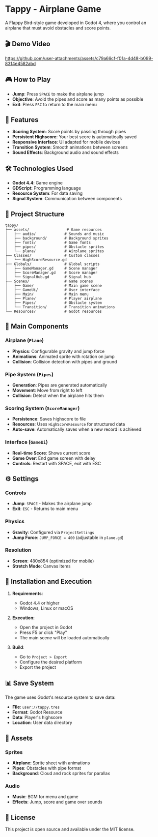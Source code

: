 # Tappy - Airplane Game

A Flappy Bird-style game developed in Godot 4, where you control an airplane that must avoid obstacles and score points.

## 🎬 Demo Video

https://github.com/user-attachments/assets/c79a66cf-f01a-4d48-b099-8314e4582abd

## 🎮 How to Play

- **Jump**: Press `SPACE` to make the airplane jump
- **Objective**: Avoid the pipes and score as many points as possible
- **Exit**: Press `ESC` to return to the main menu

## 🚀 Features

- **Scoring System**: Score points by passing through pipes
- **Persistent Highscore**: Your best score is automatically saved
- **Responsive Interface**: UI adapted for mobile devices
- **Transition System**: Smooth animations between screens
- **Sound Effects**: Background audio and sound effects

## 🛠️ Technologies Used

- **Godot 4.4**: Game engine
- **GDScript**: Programming language
- **Resource System**: For data saving
- **Signal System**: Communication between components

## 📁 Project Structure

```
tappy/
├── assets/                 # Game resources
│   ├── audio/             # Sounds and music
│   ├── background/        # Background sprites
│   ├── fonts/             # Game fonts
│   ├── pipes/             # Obstacle sprites
│   └── plane/             # Airplane sprites
├── Classes/               # Custom classes
│   └── HighScoreResource.gd
├── Globals/               # Global scripts
│   ├── GameManager.gd     # Scene manager
│   ├── ScoreManager.gd    # Score manager
│   └── SignalHub.gd       # Signal hub
├── Scenes/                # Game scenes
│   ├── Game/              # Main game scene
│   ├── GameUi/            # User interface
│   ├── Main/              # Main menu
│   ├── Plane/             # Player airplane
│   ├── Pipes/             # Obstacle system
│   └── Transition/        # Transition animations
└── Resources/             # Godot resources
```

## 🎯 Main Components

### Airplane (`Plane`)
- **Physics**: Configurable gravity and jump force
- **Animations**: Animated sprite with rotation on jump
- **Collision**: Collision detection with pipes and ground

### Pipe System (`Pipes`)
- **Generation**: Pipes are generated automatically
- **Movement**: Move from right to left
- **Collision**: Detect when the airplane hits them

### Scoring System (`ScoreManager`)
- **Persistence**: Saves highscore to file
- **Resources**: Uses `HighScoreResource` for structured data
- **Auto-save**: Automatically saves when a new record is achieved

### Interface (`GameUi`)
- **Real-time Score**: Shows current score
- **Game Over**: End game screen with delay
- **Controls**: Restart with SPACE, exit with ESC

## ⚙️ Settings

### Controls
- **Jump**: `SPACE` - Makes the airplane jump
- **Exit**: `ESC` - Returns to main menu

### Physics
- **Gravity**: Configured via `ProjectSettings`
- **Jump Force**: `JUMP_FORCE = 400` (adjustable in `plane.gd`)

### Resolution
- **Screen**: 480x854 (optimized for mobile)
- **Stretch Mode**: Canvas Items

## 🔧 Installation and Execution

1. **Requirements**:
   - Godot 4.4 or higher
   - Windows, Linux or macOS

2. **Execution**:
   - Open the project in Godot
   - Press F5 or click "Play"
   - The main scene will be loaded automatically

3. **Build**:
   - Go to `Project > Export`
   - Configure the desired platform
   - Export the project

## 📊 Save System

The game uses Godot's resource system to save data:

- **File**: `user://tappy.tres`
- **Format**: Godot Resource
- **Data**: Player's highscore
- **Location**: User data directory

## 🎨 Assets

### Sprites
- **Airplane**: Sprite sheet with animations
- **Pipes**: Obstacles with pipe format
- **Background**: Cloud and rock sprites for parallax

### Audio
- **Music**: BGM for menu and game
- **Effects**: Jump, score and game over sounds


## 📝 License

This project is open source and available under the MIT license.
